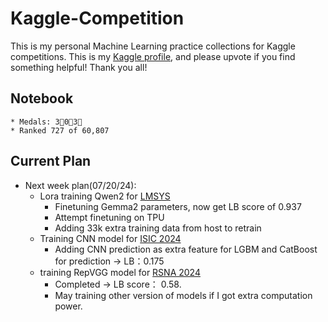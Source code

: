 # Kaggle-Competition
This is my personal Machine Learning practice collections for Kaggle competitions. This is my [Kaggle profile](https://www.kaggle.com/hugowjd), and please upvote if you find something helpful! Thank you all!


## Notebook 
    * Medals: 3🥇0🥈3🥉
    * Ranked 727 of 60,807

## Current Plan
* Next week plan(07/20/24): 
    * Lora training Qwen2 for [LMSYS](https://www.kaggle.com/competitions/lmsys-chatbot-arena)
        * Finetuning Gemma2 parameters, now get LB score of 0.937
        * Attempt finetuning on TPU
        * Adding 33k extra training data from host to retrain
    * Training CNN model for [ISIC 2024](https://www.kaggle.com/competitions/isic-2024-challenge)
        * Adding CNN prediction as extra feature for LGBM and CatBoost for prediction -> LB：0.175
    * training RepVGG model for [RSNA 2024](https://www.kaggle.com/competitions/rsna-2024-lumbar-spine-degenerative-classification/overview)
        * Completed -> LB score： 0.58.
        * May training other version of models if I got extra computation power.